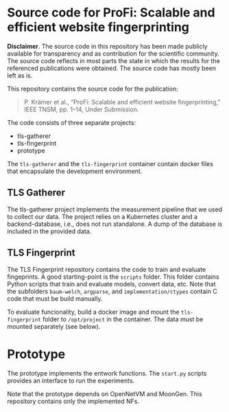 # Source code for ProFi: Scalable and efficient website fingerprinting

**Disclaimer**. The source code in this repository has been made publicly
available for transparency and as contribution for the scientific community. The
source code reflects in most parts the state in which the results for the referenced
publications were obtained. The source code has mostly been left as is.

This repository contains the source code for the publication:
> P. Krämer et al., “ProFi: Scalable and efficient website fingerprinting,” IEEE TNSM, pp. 1–14, Under Submission.


The code consists of three separate projects:

- tls-gatherer
- tls-fingerprint
- prototype

The `tls-gatherer` and the `tls-fingerprint` container contain docker files that
encapsulate the development environment.

## TLS Gatherer
The tls-gatherer project implements the measurement pipeline that we used to collect
our data. The project relies on a Kubernetes cluster and a backend-database, i.e., does not run standalone. A dump of the database is included in the provided data.


## TLS Fingerprint
The TLS Fingerprint repository contains the code to train and evaluate fingeprints. 
A good starting-point is the `scripts` folder. This folder contains Python scripts
that train and evaluate models, convert data, etc.
Note that the subfolders `baum-welch`, `argparse`, and `implementation/ctypes` 
contain C code that must be build manually.

To evaluate funcionality, build a docker image and mount the `tls-fingerprint` folder 
to `/opt/project` in the container. The data must be mounted separately (see below).


# Prototype
The prototype implements the entwork functions. The `start.py` scripts provides 
an interface to run the experiments.

Note that the prototype depends on OpenNetVM and MoonGen. This repository
contains only the implemented NFs.


